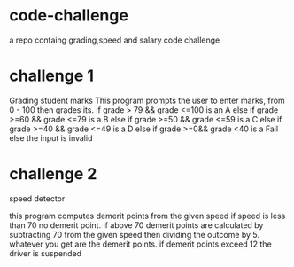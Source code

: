 # code-challenge
a repo containg grading,speed and salary code challenge
# challenge 1

Grading student marks
This program prompts the user to enter marks, from 0 - 100
then grades its.
if grade > 79 && grade <=100 is an A
else if grade >=60 && grade <=79 is a B
else if grade >=50 && grade <=59 is a C
else if grade >=40 && grade <=49 is a D
else if grade >=0&& grade <40 is a Fail
else the input is invalid

# challenge 2

speed detector

this program computes demerit points from the given speed
if speed is less than 70 no demerit point. if above 70 
demerit points are calculated by subtracting 70 from the given
speed then dividing the outcome by 5. whatever you get are the demerit points.
if demerit points exceed 12 the driver is suspended
